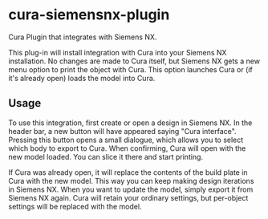 # cura-siemensnx-plugin
Cura Plugin that integrates with Siemens NX.

This plug-in will install integration with Cura into your Siemens NX installation. No changes are made to Cura itself, but Siemens NX gets a new menu option to print the object with Cura. This option launches Cura or (if it's already open) loads the model into Cura.

Usage
----
To use this integration, first create or open a design in Siemens NX. In the header bar, a new button will have appeared saying "Cura interface". Pressing this button opens a small dialogue, which allows you to select which body to export to Cura. When confirming, Cura will open with the new model loaded. You can slice it there and start printing.

If Cura was already open, it will replace the contents of the build plate in Cura with the new model. This way you can keep making design iterations in Siemens NX. When you want to update the model, simply export it from Siemens NX again. Cura will retain your ordinary settings, but per-object settings will be replaced with the model.
